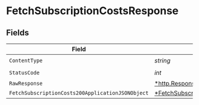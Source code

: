 # FetchSubscriptionCostsResponse


## Fields

| Field                                                                                                            | Type                                                                                                             | Required                                                                                                         | Description                                                                                                      |
| ---------------------------------------------------------------------------------------------------------------- | ---------------------------------------------------------------------------------------------------------------- | ---------------------------------------------------------------------------------------------------------------- | ---------------------------------------------------------------------------------------------------------------- |
| `ContentType`                                                                                                    | *string*                                                                                                         | :heavy_check_mark:                                                                                               | N/A                                                                                                              |
| `StatusCode`                                                                                                     | *int*                                                                                                            | :heavy_check_mark:                                                                                               | N/A                                                                                                              |
| `RawResponse`                                                                                                    | [*http.Response](https://pkg.go.dev/net/http#Response)                                                           | :heavy_minus_sign:                                                                                               | N/A                                                                                                              |
| `FetchSubscriptionCosts200ApplicationJSONObject`                                                                 | [*FetchSubscriptionCosts200ApplicationJSON](../../models/operations/fetchsubscriptioncosts200applicationjson.md) | :heavy_minus_sign:                                                                                               | OK                                                                                                               |